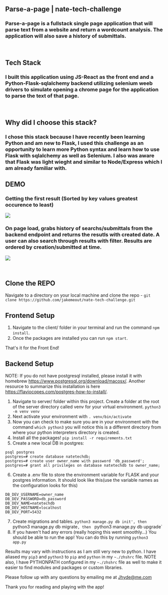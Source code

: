 ## Parse-a-page | nate-tech-challenge

### Parse-a-page is a fullstack single page application that will parse text from a website and return a wordcount analysis. The application will also save a history of submittals.

<br/>

## Tech Stack

### I built this application using JS-React as the front end and a Python-Flask-sqlalchemy backend utilizing selenium weeb drivers to simulate opening a chrome page for the application to parse the text of that page.

<br/>

## Why did I choose this stack?

### I chose this stack because I have recently been learning Python and am new to Flask, I used this challenge as an opportunity to learn more Python syntax and learn how to use Flask with sqlalchemy as well as Selenium. I also was aware that Flask was light wieght and similar to Node/Express which I am already familiar with.

## DEMO

### Getting the first result (Sorted by key values greatest occurence to least)
![](NateChallengeGif.gif)
<br/>

### On page load, grabs history of searchs/submittals from the backend endpoint and returns the resutls with created date. A user can also search through results with filter. Results are ordered by creation/submitted at time.

![](NateChallengeGif2.gif)

<br>

## Clone the REPO
Navigate to a directory on your local machine and clone the repo - `git clone https://github.com/jakemeout/nate-tech-challenge.git`

## Frontend Setup

1. Navigate to the client/ folder in your terminal and run the command `npm install`.
2. Once the packages are installed you can run `npm start`.

That's it for the Front End!

## Backend Setup

NOTE: If you do not have postgresql installed, please install it with homebrew https://www.postgresql.org/download/macosx/. Another resource to summarize this installation is here https://flaviocopes.com/postgres-how-to-install/.

1. Navigate to server/ folder within this project. Create a folder at the root of the server directory called venv for your virtual environment. `python3 -m venv venv`
2. Next activate your environment with `. venv/bin/activate`
3. Now you can check to make sure you are in your environment with the command `which python3` you will notice this is a different directory from where your python interpreters directory is created. 
4. Install all the packages! `pip install -r requirements.txt`
5. Create a new local DB in postgres: 
```
psql postgres
postgres=# create database natetechdb;
postgres=# create user owner_name with password 'db_password';
postgres=# grant all privileges on database natetechdb to owner_name;
```
6. Create a .env file to store the environment variable for FLASK and your postgres information. It should look like this(use the variable names as the configuration looks for this) 

```FLASK_ENV=development
DB_DEV_USERNAME=owner_name
DB_DEV_PASSWORD=db_password
DB_DEV_NAME=natetechdb
DB_DEV_HOSTNAME=localhost
DB_DEV_PORT=5432
```

7. Create migrations and tables. `python3 manage.py db init', then `python3 manage.py db migrate`, then ` python3 manage.py db upgrade` 
8. If you haven't had any errors (really hoping this went smoothly...) You should be able to run the app! You can do this by running `python3 app.py`

Results may vary with instructions as I am still very new to python. I have aliased my `pip3` and `python3` to `pip` and `python` in my `~./zhshrc` file. NOTE also, I have PYTHONPATH configured in my `~./zhshrc` file as well to make it easier to find modules and packages or custom libraries.

Please follow up with any questions by emailing me at [Jhyde@me.com](mailto:jhyde@me.com)

Thank you for reading and playing with the app! 